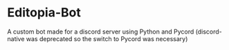 # Editopia-Bot
A custom bot made for a discord server using Python and Pycord (discord-native was deprecated so the switch to Pycord was necessary)
